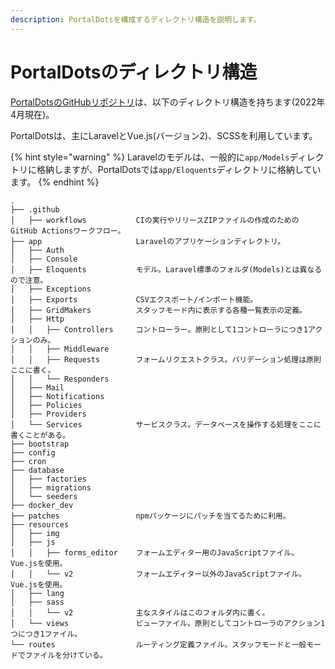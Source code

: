```yaml
---
description: PortalDotsを構成するディレクトリ構造を説明します。
---
```


# PortalDotsのディレクトリ構造

[PortalDotsのGitHubリポジトリ](https://github.com/portal-dots/PortalDots)は、以下のディレクトリ構造を持ちます(2022年4月現在)。

PortalDotsは、主にLaravelとVue.js(バージョン2)、SCSSを利用しています。

{% hint style="warning" %}
Laravelのモデルは、一般的に`app/Models`ディレクトリに格納しますが、PortalDotsでは`app/Eloquents`ディレクトリに格納しています。
{% endhint %}

```
.
├── .github
│   ├── workflows           CIの実行やリリースZIPファイルの作成のためのGitHub Actionsワークフロー。
├── app                     Laravelのアプリケーションディレクトリ。
│   ├── Auth                
│   ├── Console             
│   ├── Eloquents           モデル。Laravel標準のフォルダ(Models)とは異なるので注意。
│   ├── Exceptions          
│   ├── Exports             CSVエクスポート/インポート機能。
│   ├── GridMakers          スタッフモード内に表示する各種一覧表示の定義。
│   ├── Http                
│   │   ├── Controllers     コントローラー。原則として1コントローラにつき1アクションのみ。
│   │   ├── Middleware      
│   │   ├── Requests        フォームリクエストクラス。バリデーション処理は原則ここに書く。
│   │   └── Responders      
│   ├── Mail                
│   ├── Notifications       
│   ├── Policies            
│   ├── Providers           
│   └── Services            サービスクラス。データベースを操作する処理をここに書くことがある。
├── bootstrap               
├── config                  
├── cron                    
├── database                
│   ├── factories           
│   ├── migrations          
│   └── seeders             
├── docker_dev              
├── patches                 npmパッケージにパッチを当てるために利用。
├── resources               
│   ├── img                 
│   ├── js                  
│   │   ├── forms_editor    フォームエディター用のJavaScriptファイル。Vue.jsを使用。
│   │   └── v2              フォームエディター以外のJavaScriptファイル。Vue.jsを使用。
│   ├── lang                
│   ├── sass                
│   │   └── v2              主なスタイルはこのフォルダ内に書く。
│   └── views               ビューファイル。原則としてコントローラのアクション1つにつき1ファイル。
└── routes                  ルーティング定義ファイル。スタッフモードと一般モードでファイルを分けている。
```
